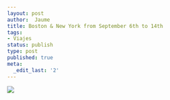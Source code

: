 ```yaml
---
layout: post
author:  Jaume
title: Boston & New York from September 6th to 14th
tags:
- Viajes
status: publish
type: post
published: true
meta:
  _edit_last: '2'
---
```

<img src="http://maps.googleapis.com/maps/api/staticmap?size=353x300&zoom=4&maptype=roadmap%5C&markers=size:mid%7Ccolor:red%7Clabel:1%7Cboston&markers=size:mid%7Ccolor:red%7Clabel:2%7Cnewyork&sensor=false"/>
